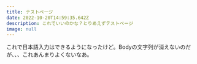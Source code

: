 ```yaml
---
title: テストページ
date: 2022-10-20T14:59:35.642Z
description: これでいいのかな？とりあえずテストページ
image: null
---
```

これで日本語入力はできるようになったけど。Bodyの文字列が消えないのだが、、、これあんまりよくないなあ。